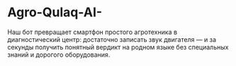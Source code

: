 # Agro-Qulaq-AI-
Наш бот превращает смартфон простого агротехника в диагностический центр: достаточно записать звук двигателя — и за секунды получить понятный вердикт на родном языке без специальных знаний и дорогого оборудования.
